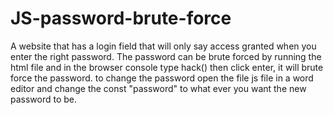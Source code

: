 # JS-password-brute-force
A website that has a login field that will only say access granted when you enter the right password.
The password can be brute forced by running the html file and in the browser console type hack() then click enter, it will brute force the password.
to change the password open the file js file in a word editor and change the const "password" to what ever you want the new password to be.
